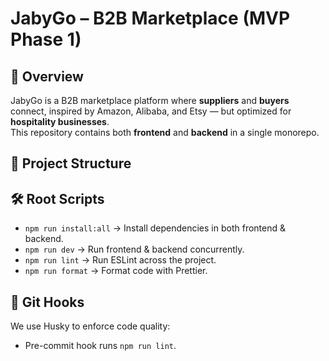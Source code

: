 # JabyGo – B2B Marketplace (MVP Phase 1)

## 📌 Overview

JabyGo is a B2B marketplace platform where **suppliers** and **buyers** connect, inspired by Amazon, Alibaba, and Etsy — but optimized for **hospitality businesses**.  
This repository contains both **frontend** and **backend** in a single monorepo.

## 📂 Project Structure

## 🛠️ Root Scripts

- `npm run install:all` → Install dependencies in both frontend & backend.
- `npm run dev` → Run frontend & backend concurrently.
- `npm run lint` → Run ESLint across the project.
- `npm run format` → Format code with Prettier.

## 🧹 Git Hooks

We use Husky to enforce code quality:

- Pre-commit hook runs `npm run lint`.
